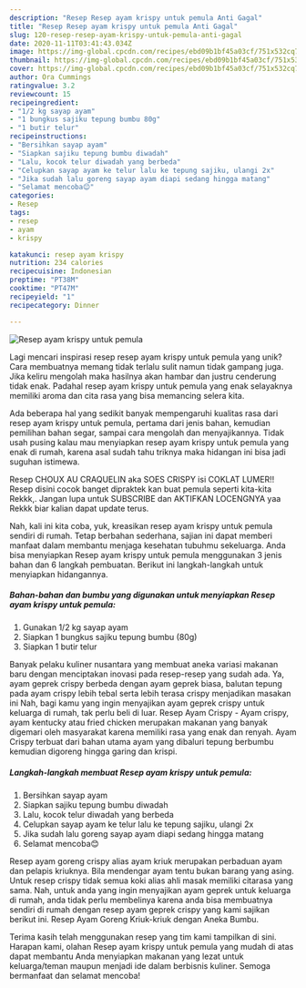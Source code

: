 ```yaml
---
description: "Resep Resep ayam krispy untuk pemula Anti Gagal"
title: "Resep Resep ayam krispy untuk pemula Anti Gagal"
slug: 120-resep-resep-ayam-krispy-untuk-pemula-anti-gagal
date: 2020-11-11T03:41:43.034Z
image: https://img-global.cpcdn.com/recipes/ebd09b1bf45a03cf/751x532cq70/resep-ayam-krispy-untuk-pemula-foto-resep-utama.jpg
thumbnail: https://img-global.cpcdn.com/recipes/ebd09b1bf45a03cf/751x532cq70/resep-ayam-krispy-untuk-pemula-foto-resep-utama.jpg
cover: https://img-global.cpcdn.com/recipes/ebd09b1bf45a03cf/751x532cq70/resep-ayam-krispy-untuk-pemula-foto-resep-utama.jpg
author: Ora Cummings
ratingvalue: 3.2
reviewcount: 15
recipeingredient:
- "1/2 kg sayap ayam"
- "1 bungkus sajiku tepung bumbu 80g"
- "1 butir telur"
recipeinstructions:
- "Bersihkan sayap ayam"
- "Siapkan sajiku tepung bumbu diwadah"
- "Lalu, kocok telur diwadah yang berbeda"
- "Celupkan sayap ayam ke telur lalu ke tepung sajiku, ulangi 2x"
- "Jika sudah lalu goreng sayap ayam diapi sedang hingga matang"
- "Selamat mencoba😊"
categories:
- Resep
tags:
- resep
- ayam
- krispy

katakunci: resep ayam krispy 
nutrition: 234 calories
recipecuisine: Indonesian
preptime: "PT38M"
cooktime: "PT47M"
recipeyield: "1"
recipecategory: Dinner

---
```



![Resep ayam krispy untuk pemula](https://img-global.cpcdn.com/recipes/ebd09b1bf45a03cf/751x532cq70/resep-ayam-krispy-untuk-pemula-foto-resep-utama.jpg)

Lagi mencari inspirasi resep resep ayam krispy untuk pemula yang unik? Cara membuatnya memang tidak terlalu sulit namun tidak gampang juga. Jika keliru mengolah maka hasilnya akan hambar dan justru cenderung tidak enak. Padahal resep ayam krispy untuk pemula yang enak selayaknya memiliki aroma dan cita rasa yang bisa memancing selera kita.

Ada beberapa hal yang sedikit banyak mempengaruhi kualitas rasa dari resep ayam krispy untuk pemula, pertama dari jenis bahan, kemudian pemilihan bahan segar, sampai cara mengolah dan menyajikannya. Tidak usah pusing kalau mau menyiapkan resep ayam krispy untuk pemula yang enak di rumah, karena asal sudah tahu triknya maka hidangan ini bisa jadi suguhan istimewa.

Resep CHOUX AU CRAQUELIN aka SOES CRISPY isi COKLAT LUMER!! Resep disini cocok banget dipraktek kan buat pemula seperti kita-kita Rekkk,. Jangan lupa untuk SUBSCRIBE dan AKTIFKAN LOCENGNYA yaa Rekkk biar kalian dapat update terus.


Nah, kali ini kita coba, yuk, kreasikan resep ayam krispy untuk pemula sendiri di rumah. Tetap berbahan sederhana, sajian ini dapat memberi manfaat dalam membantu menjaga kesehatan tubuhmu sekeluarga. Anda bisa menyiapkan Resep ayam krispy untuk pemula menggunakan 3 jenis bahan dan 6 langkah pembuatan. Berikut ini langkah-langkah untuk menyiapkan hidangannya.

<!--inarticleads1-->

##### Bahan-bahan dan bumbu yang digunakan untuk menyiapkan Resep ayam krispy untuk pemula:

1. Gunakan 1/2 kg sayap ayam
1. Siapkan 1 bungkus sajiku tepung bumbu (80g)
1. Siapkan 1 butir telur


Banyak pelaku kuliner nusantara yang membuat aneka variasi makanan baru dengan menciptakan inovasi pada resep-resep yang sudah ada. Ya, ayam geprek crispy berbeda dengan ayam geprek biasa, balutan tepung pada ayam crispy lebih tebal serta lebih terasa crispy menjadikan masakan ini Nah, bagi kamu yang ingin menyajikan ayam geprek crispy untuk keluarga di rumah, tak perlu beli di luar. Resep Ayam Crispy - Ayam crispy, ayam kentucky atau fried chicken merupakan makanan yang banyak digemari oleh masyarakat karena memiliki rasa yang enak dan renyah. Ayam Crispy terbuat dari bahan utama ayam yang dibaluri tepung berbumbu kemudian digoreng hingga garing dan krispi. 

<!--inarticleads2-->

##### Langkah-langkah membuat Resep ayam krispy untuk pemula:

1. Bersihkan sayap ayam
1. Siapkan sajiku tepung bumbu diwadah
1. Lalu, kocok telur diwadah yang berbeda
1. Celupkan sayap ayam ke telur lalu ke tepung sajiku, ulangi 2x
1. Jika sudah lalu goreng sayap ayam diapi sedang hingga matang
1. Selamat mencoba😊


Resep ayam goreng crispy alias ayam kriuk merupakan perbaduan ayam dan pelapis kriuknya. Bila mendengar ayam tentu bukan barang yang asing. Untuk resep crispy tidak semua koki alias ahli masak memiliki citarasa yang sama. Nah, untuk anda yang ingin menyajikan ayam geprek untuk keluarga di rumah, anda tidak perlu membelinya karena anda bisa membuatnya sendiri di rumah dengan resep ayam geprek crispy yang kami sajikan berikut ini. Resep Ayam Goreng Kriuk-kriuk dengan Aneka Bumbu. 

Terima kasih telah menggunakan resep yang tim kami tampilkan di sini. Harapan kami, olahan Resep ayam krispy untuk pemula yang mudah di atas dapat membantu Anda menyiapkan makanan yang lezat untuk keluarga/teman maupun menjadi ide dalam berbisnis kuliner. Semoga bermanfaat dan selamat mencoba!
